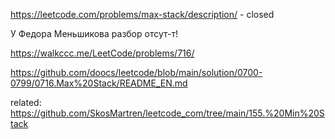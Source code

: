https://leetcode.com/problems/max-stack/description/ - closed

У Федора Меньшикова разбор отсут-т!

https://walkccc.me/LeetCode/problems/716/

https://github.com/doocs/leetcode/blob/main/solution/0700-0799/0716.Max%20Stack/README_EN.md

related: https://github.com/SkosMartren/leetcode_com/tree/main/155.%20Min%20Stack
